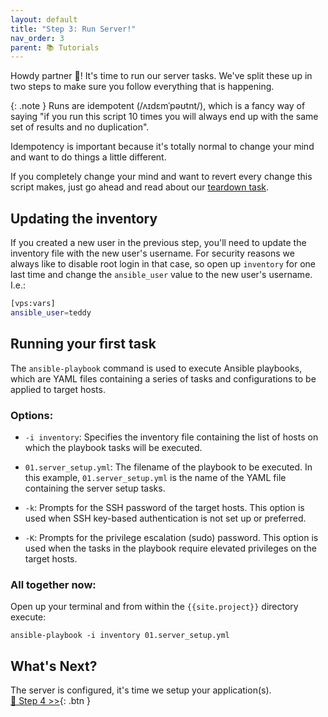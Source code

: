 ```yaml
---
layout: default
title: "Step 3: Run Server!"
nav_order: 3
parent: 📚 Tutorials
---
```


Howdy partner 🤠! It's time to run our server tasks. We've split these up in two steps to make sure you follow everything that is happening.

{: .note }
Runs are idempotent (/ʌɪdɛmˈpəʊtnt/), which is a fancy way of saying "if you run this script 10 times you will always end up with the same set of results and no duplication".

Idempotency is important because it's totally normal to change your mind and want to do things a little different.

If you completely change your mind and want to revert every change this script makes, just go ahead and read about our [teardown task](/extras/teardown).

## Updating the inventory

If you created a new user in the previous step, you'll need to update the inventory file with the new user's username. For security reasons we always like to disable root login in that case, so open up `inventory` for one last time and change the `ansible_user` value to the new user's username. I.e.:

```sh
[vps:vars]
ansible_user=teddy
```

## Running your first task

The `ansible-playbook` command is used to execute Ansible playbooks, which are YAML files containing a series of tasks and configurations to be applied to target hosts.

### Options:

- `-i inventory`: Specifies the inventory file containing the list of hosts on which the playbook tasks will be executed.
  
- `01.server_setup.yml`: The filename of the playbook to be executed. In this example, `01.server_setup.yml` is the name of the YAML file containing the server setup tasks.

- `-k`: Prompts for the SSH password of the target hosts. This option is used when SSH key-based authentication is not set up or preferred.

- `-K`: Prompts for the privilege escalation (sudo) password. This option is used when the tasks in the playbook require elevated privileges on the target hosts.

### All together now:

Open up your terminal and from within the `{{site.project}}` directory execute:

```shell
ansible-playbook -i inventory 01.server_setup.yml
```

## What's Next?

The server is configured, it's time we setup your application(s).\
<span class="fs-6 float-right"> 
  [🚀 Step 4 >>](/tutorials/step4){: .btn }
</span>